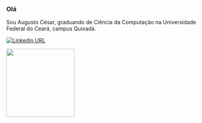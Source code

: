 ### Olá

Sou Augusto César, graduando de Ciência da Computação na Universidade Federal do Ceará, campus Quixadá. 

[![Linkedin URL](https://img.shields.io/static/v1?message=augustces&label=&nbsp;&color=blue&style=flat-square&logo=linkedin&labelColor=blue&logoColor=white)](https://www.linkedin.com/in/augustces/) 

<div>
  <img height = "180 px" src="https://github-readme-stats.vercel.app/api?username=augustces&show_icons=true&theme=radical"/>
  </div>

